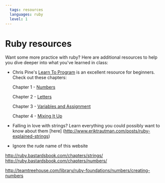 ```yaml
---
  tags: resources
  languages: ruby
  level: 1
---
```


# Ruby resources

Want some more practice with ruby? Here are additional resources to help you dive deeper into what you've learned in class:

* Chris Pine's [Learn To Program](https://pine.fm/LearnToProgram/) is an excellent resource for beginners. Check out these chapters: 

  Chapter 1 - [Numbers](https://pine.fm/LearnToProgram/?Chapter=01)

  Chapter 2 - [Letters](https://pine.fm/LearnToProgram/?Chapter=02)

  Chapter 3 - [Variables and Assignment](https://pine.fm/LearnToProgram/?Chapter=03)

  Chapter 4 - [Mixing It Up](https://pine.fm/LearnToProgram/?Chapter=04)


* Falling in love with strings? Learn everything you could possibly want to know about them [here] (http://www.eriktrautman.com/posts/ruby-explained-strings)


* Ignore the rude name of this website 

http://ruby.bastardsbook.com/chapters/strings/
http://ruby.bastardsbook.com/chapters/numbers/

http://teamtreehouse.com/library/ruby-foundations/numbers/creating-numbers
